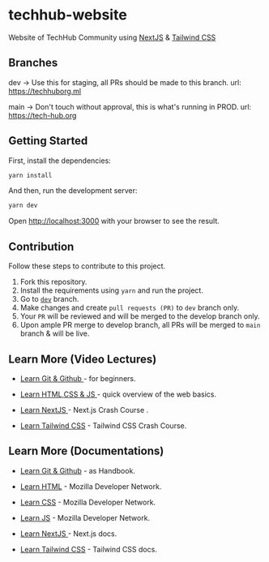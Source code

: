 # techhub-website

Website of TechHub Community using [NextJS](https://nextjs.org/) &amp; [Tailwind CSS](https://www.tailwindcss.com/)

## Branches

dev -> Use this for staging, all PRs should be made to this branch. url: https://techhuborg.ml

main -> Don't touch without approval, this is what's running in PROD. url: https://tech-hub.org

## Getting Started

First, install the dependencies:

```bash
yarn install
```

And then, run the development server:

```bash
yarn dev
```

Open [http://localhost:3000](http://localhost:3000) with your browser to see the result.

## Contribution

Follow these steps to contribute to this project.

1. Fork this repository.
2. Install the requirements using `yarn` and run the project.
3. Go to [`dev`](
https://github.com/techhub-community/techhub-website/tree/dev) branch.
4. Make changes and create `pull requests (PR)` to `dev` branch only.
5. Your `PR` will be reviewed and will be merged to the develop branch only.
6. Upon ample PR merge to develop branch, all PRs will be merged to `main` branch & will be live.

## Learn More (Video Lectures)

- [Learn Git & Github ](https://www.youtube.com/watch?v=RGOj5yH7evk&t=296s) -  for beginners.

- [Learn HTML,CSS & JS ](https://www.youtube.com/watch?v=_GTMOmRrqkU) - quick overview of the web basics.

- [Learn NextJS ](https://www.youtube.com/watch?v=mTz0GXj8NN0) - Next.js Crash Course .


- [Learn Tailwind CSS](https://www.youtube.com/watch?v=UBOj6rqRUME&t=378s) - Tailwind CSS Crash Course.

## Learn More (Documentations)

- [Learn Git & Github](https://guides.github.com/introduction/git-handbook/) - as Handbook.

- [Learn HTML](https://developer.mozilla.org/en-US/docs/Web/HTML) - Mozilla Developer Network.

- [Learn CSS](https://developer.mozilla.org/en-US/docs/Web/CSS) - Mozilla Developer Network.

- [Learn JS](https://developer.mozilla.org/en-US/docs/Web/JS) - Mozilla Developer Network.

- [Learn NextJS ](https://nextjs.org/docs/getting-started) - Next.js docs.


- [Learn Tailwind CSS](https://tailwindcss.com/docs) - Tailwind CSS docs.

